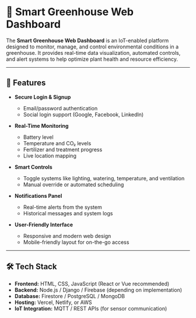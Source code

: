 # 🌿 Smart Greenhouse Web Dashboard

The **Smart Greenhouse Web Dashboard** is an IoT-enabled platform designed to monitor, manage, and control environmental conditions in a greenhouse. It provides real-time data visualization, automated controls, and alert systems to help optimize plant health and resource efficiency.

---

## 🚀 Features

- **Secure Login & Signup**
  - Email/password authentication
  - Social login support (Google, Facebook, LinkedIn)

- **Real-Time Monitoring**
  - Battery level
  - Temperature and CO₂ levels
  - Fertilizer and treatment progress
  - Live location mapping

- **Smart Controls**
  - Toggle systems like lighting, watering, temperature, and ventilation
  - Manual override or automated scheduling

- **Notifications Panel**
  - Real-time alerts from the system
  - Historical messages and system logs

- **User-Friendly Interface**
  - Responsive and modern web design
  - Mobile-friendly layout for on-the-go access

---

## 🛠️ Tech Stack

- **Frontend:** HTML, CSS, JavaScript (React or Vue recommended)
- **Backend:** Node.js / Django / Firebase (depending on implementation)
- **Database:** Firestore / PostgreSQL / MongoDB
- **Hosting:** Vercel, Netlify, or AWS
- **IoT Integration:** MQTT / REST APIs (for sensor communication)
